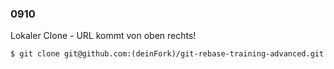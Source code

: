 ### 0910

Lokaler Clone - URL kommt von oben rechts!

```
$ git clone git@github.com:(deinFork)/git-rebase-training-advanced.git
```

